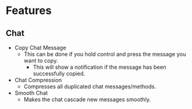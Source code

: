 # Features

## Chat
* Copy Chat Message
  * This can be done if you hold control and press the message you want to copy.
    * This will show a notification if the message has been successfully copied.
* Chat Compression
  * Compresses all duplicated chat messages/methods.
* Smooth Chat
  * Makes the chat cascade new messages smoothly.

## 